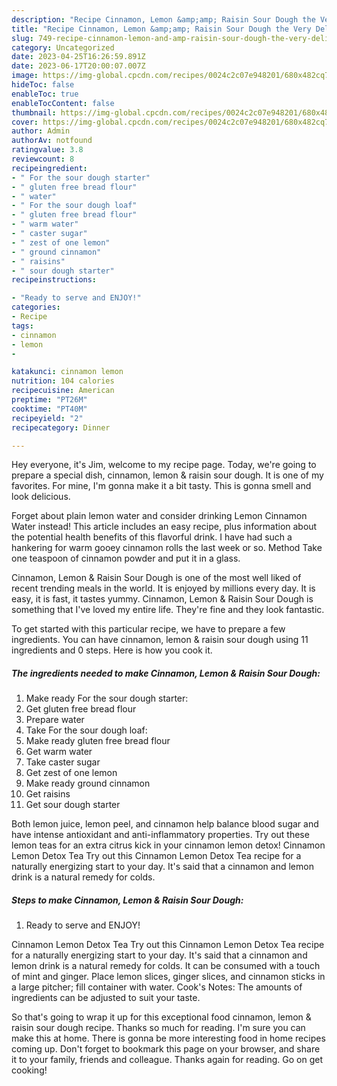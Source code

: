```yaml
---
description: "Recipe Cinnamon, Lemon &amp;amp; Raisin Sour Dough the Very Delicious"
title: "Recipe Cinnamon, Lemon &amp;amp; Raisin Sour Dough the Very Delicious"
slug: 749-recipe-cinnamon-lemon-and-amp-raisin-sour-dough-the-very-delicious
category: Uncategorized
date: 2023-04-25T16:26:59.891Z
date: 2023-06-17T20:00:07.007Z
image: https://img-global.cpcdn.com/recipes/0024c2c07e948201/680x482cq70/cinnamon-lemon-raisin-sour-dough-recipe-main-photo.jpg
hideToc: false
enableToc: true
enableTocContent: false
thumbnail: https://img-global.cpcdn.com/recipes/0024c2c07e948201/680x482cq70/cinnamon-lemon-raisin-sour-dough-recipe-main-photo.jpg
cover: https://img-global.cpcdn.com/recipes/0024c2c07e948201/680x482cq70/cinnamon-lemon-raisin-sour-dough-recipe-main-photo.jpg
author: Admin
authorAv: notfound
ratingvalue: 3.8
reviewcount: 8
recipeingredient:
- " For the sour dough starter"
- " gluten free bread flour"
- " water"
- " For the sour dough loaf"
- " gluten free bread flour"
- " warm water"
- " caster sugar"
- " zest of one lemon"
- " ground cinnamon"
- " raisins"
- " sour dough starter"
recipeinstructions:

- "Ready to serve and ENJOY!"
categories:
- Recipe
tags:
- cinnamon
- lemon
- 

katakunci: cinnamon lemon  
nutrition: 104 calories
recipecuisine: American
preptime: "PT26M"
cooktime: "PT40M"
recipeyield: "2"
recipecategory: Dinner

---
```



Hey everyone, it's Jim, welcome to my recipe page. Today, we're going to prepare a special dish, cinnamon, lemon &amp; raisin sour dough. It is one of my favorites. For mine, I'm gonna make it a bit tasty. This is gonna smell and look delicious.

Forget about plain lemon water and consider drinking Lemon Cinnamon Water instead! This article includes an easy recipe, plus information about the potential health benefits of this flavorful drink. I have had such a hankering for warm gooey cinnamon rolls the last week or so. Method Take one teaspoon of cinnamon powder and put it in a glass.

Cinnamon, Lemon &amp; Raisin Sour Dough is one of the most well liked of recent trending meals in the world. It is enjoyed by millions every day. It is easy, it is fast, it tastes yummy. Cinnamon, Lemon &amp; Raisin Sour Dough is something that I've loved my entire life. They're fine and they look fantastic.


To get started with this particular recipe, we have to prepare a few ingredients. You can have cinnamon, lemon &amp; raisin sour dough using 11 ingredients and 0 steps. Here is how you cook it.

<!--inarticleads1-->

##### The ingredients needed to make Cinnamon, Lemon &amp; Raisin Sour Dough:

1. Make ready  For the sour dough starter:
1. Get  gluten free bread flour
1. Prepare  water
1. Take  For the sour dough loaf:
1. Make ready  gluten free bread flour
1. Get  warm water
1. Take  caster sugar
1. Get  zest of one lemon
1. Make ready  ground cinnamon
1. Get  raisins
1. Get  sour dough starter


Both lemon juice, lemon peel, and cinnamon help balance blood sugar and have intense antioxidant and anti-inflammatory properties. Try out these lemon teas for an extra citrus kick in your cinnamon lemon detox! Cinnamon Lemon Detox Tea Try out this Cinnamon Lemon Detox Tea recipe for a naturally energizing start to your day. It&#39;s said that a cinnamon and lemon drink is a natural remedy for colds. 

<!--inarticleads2-->

##### Steps to make Cinnamon, Lemon &amp; Raisin Sour Dough:


1. Ready to serve and ENJOY!

Cinnamon Lemon Detox Tea Try out this Cinnamon Lemon Detox Tea recipe for a naturally energizing start to your day. It&#39;s said that a cinnamon and lemon drink is a natural remedy for colds. It can be consumed with a touch of mint and ginger. Place lemon slices, ginger slices, and cinnamon sticks in a large pitcher; fill container with water. Cook&#39;s Notes: The amounts of ingredients can be adjusted to suit your taste. 

So that's going to wrap it up for this exceptional food cinnamon, lemon &amp; raisin sour dough recipe. Thanks so much for reading. I'm sure you can make this at home. There is gonna be more interesting food in home recipes coming up. Don't forget to bookmark this page on your browser, and share it to your family, friends and colleague. Thanks again for reading. Go on get cooking!

